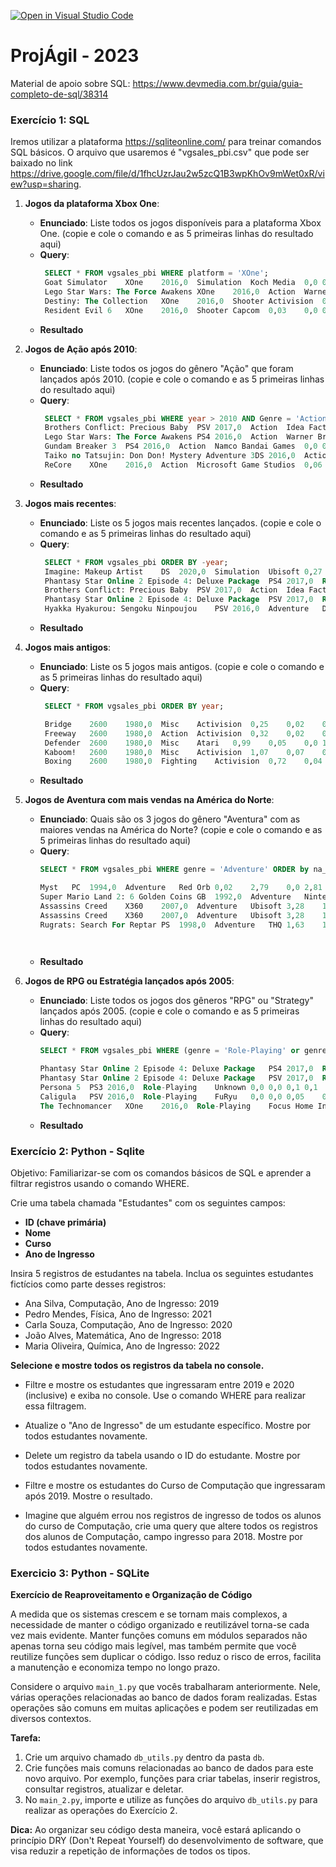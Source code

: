 [![Open in Visual Studio Code](https://classroom.github.com/assets/open-in-vscode-718a45dd9cf7e7f842a935f5ebbe5719a5e09af4491e668f4dbf3b35d5cca122.svg)](https://classroom.github.com/online_ide?assignment_repo_id=11573533&assignment_repo_type=AssignmentRepo)
# ProjÁgil - 2023

Material de apoio sobre SQL: https://www.devmedia.com.br/guia/guia-completo-de-sql/38314

### Exercício 1: SQL

Iremos utilizar a plataforma https://sqliteonline.com/ para treinar comandos SQL básicos. O arquivo que usaremos é "vgsales_pbi.csv" que pode ser baixado no link https://drive.google.com/file/d/1fhcUzrJau2w5zcQ1B3wpKhOv9mWet0xR/view?usp=sharing.

1. **Jogos da plataforma Xbox One**:
   - **Enunciado**: Liste todos os jogos disponíveis para a plataforma Xbox One. (copie e cole o comando e as 5 primeiras linhas do resultado aqui)
   - **Query**:
     ```sql
      SELECT * FROM vgsales_pbi WHERE platform = 'XOne';
      Goat Simulator	XOne	2016,0	Simulation	Koch Media	0,0	0,01	0,0	0,01
      Lego Star Wars: The Force Awakens	XOne	2016,0	Action	Warner Bros. Interactive Entertainment	0,12	0,1	0,0	0,24
      Destiny: The Collection	XOne	2016,0	Shooter	Activision	0,01	0,02	0,0	0,04
      Resident Evil 6	XOne	2016,0	Shooter	Capcom	0,03	0,0	0,0	0,04
     ```
   - **Resultado**
    


2. **Jogos de Ação após 2010**:
   - **Enunciado**: Liste todos os jogos do gênero "Ação" que foram lançados após 2010.  (copie e cole o comando e as 5 primeiras linhas do resultado aqui)
   - **Query**:
     ```sql
      SELECT * FROM vgsales_pbi WHERE year > 2010 AND Genre = 'Action';
      Brothers Conflict: Precious Baby	PSV	2017,0	Action	Idea Factory	0,0	0,0	0,01	0,01
      Lego Star Wars: The Force Awakens	PS4	2016,0	Action	Warner Bros. Interactive Entertainment	0,14	0,32	0,0	0,54
      Gundam Breaker 3	PS4	2016,0	Action	Namco Bandai Games	0,0	0,0	0,09	0,09
      Taiko no Tatsujin: Don Don! Mystery Adventure	3DS	2016,0	Action	Namco Bandai Games	0,0	0,0	0,09	0,09
      ReCore	XOne	2016,0	Action	Microsoft Game Studios	0,06	0,03	0,0	0,1
     ```
   - **Resultado**
    


3. **Jogos mais recentes**:
   - **Enunciado**: Liste os 5 jogos mais recentes lançados.  (copie e cole o comando e as 5 primeiras linhas do resultado aqui)
   - **Query**:
     ```sql
      SELECT * FROM vgsales_pbi ORDER BY -year;
      Imagine: Makeup Artist	DS	2020,0	Simulation	Ubisoft	0,27	0,0	0,0	0,29
      Phantasy Star Online 2 Episode 4: Deluxe Package	PS4	2017,0	Role-Playing	Sega	0,0	0,0	0,03	0,03
      Brothers Conflict: Precious Baby	PSV	2017,0	Action	Idea Factory	0,0	0,0	0,01	0,01
      Phantasy Star Online 2 Episode 4: Deluxe Package	PSV	2017,0	Role-Playing	Sega	0,0	0,0	0,01	0,01
      Hyakka Hyakurou: Sengoku Ninpoujou	PSV	2016,0	Adventure	D3Publisher	0,0	0,0	0,02	0,02
     ```
   - **Resultado**
    


4. **Jogos mais antigos**:
   - **Enunciado**: Liste os 5 jogos mais antigos.  (copie e cole o comando e as 5 primeiras linhas do resultado aqui)
   - **Query**:
     ```sql
      SELECT * FROM vgsales_pbi ORDER BY year;

      Bridge	2600	1980,0	Misc	Activision	0,25	0,02	0,0	0,27
      Freeway	2600	1980,0	Action	Activision	0,32	0,02	0,0	0,34
      Defender	2600	1980,0	Misc	Atari	0,99	0,05	0,0	1,05
      Kaboom!	2600	1980,0	Misc	Activision	1,07	0,07	0,0	1,15
      Boxing	2600	1980,0	Fighting	Activision	0,72	0,04	0,0	0,77

     ```
   - **Resultado**
    


5. **Jogos de Aventura com mais vendas na América do Norte**:
   - **Enunciado**: Quais são os 3 jogos do gênero "Aventura" com as maiores vendas na América do Norte?  (copie e cole o comando e as 5 primeiras linhas do resultado aqui)
   - **Query**:
     ```sql
     SELECT * FROM vgsales_pbi WHERE genre = 'Adventure' ORDER by na_sales DESC;

     Myst	PC	1994,0	Adventure	Red Orb	0,02	2,79	0,0	2,81
     Super Mario Land 2: 6 Golden Coins	GB	1992,0	Adventure	Nintendo	6,16	2,04	2,69	11,18
     Assassins Creed	X360	2007,0	Adventure	Ubisoft	3,28	1,65	0,07	5,55
     Assassins Creed	X360	2007,0	Adventure	Ubisoft	3,28	1,65	0,07	5,55
     Rugrats: Search For Reptar	PS	1998,0	Adventure	THQ	1,63	1,53	0,0	3,34

      
     ```
   - **Resultado**
    


	 
6. **Jogos de RPG ou Estratégia lançados após 2005**:
   - **Enunciado**: Liste todos os jogos dos gêneros "RPG" ou "Strategy" lançados após 2005.  (copie e cole o comando e as 5 primeiras linhas do resultado aqui)
   - **Query**:
     ```sql
     SELECT * FROM vgsales_pbi WHERE (genre = 'Role-Playing' or genre = 'Strategy') and year > 2005  ;
     
     Phantasy Star Online 2 Episode 4: Deluxe Package	PS4	2017,0	Role-Playing	Sega	0,0	0,0	0,03	0,03
     Phantasy Star Online 2 Episode 4: Deluxe Package	PSV	2017,0	Role-Playing	Sega	0,0	0,0	0,01	0,01
     Persona 5	PS3	2016,0	Role-Playing	Unknown	0,0	0,0	0,1	0,1
     Caligula	PSV	2016,0	Role-Playing	FuRyu	0,0	0,0	0,05	0,05
     The Technomancer	XOne	2016,0	Role-Playing	Focus Home Interactive	0,01	0,01	0,0	0,02
     ```
   - **Resultado**
    



### Exercício 2: Python - Sqlite

Objetivo: Familiarizar-se com os comandos básicos de SQL e aprender a filtrar registros usando o comando WHERE.

Crie uma tabela chamada "Estudantes" com os seguintes campos:

- **ID (chave primária)**
- **Nome**
- **Curso**
- **Ano de Ingresso**

Insira 5 registros de estudantes na tabela. Inclua os seguintes estudantes fictícios como parte desses registros:

- Ana Silva, Computação, Ano de Ingresso: 2019
- Pedro Mendes, Física, Ano de Ingresso: 2021
- Carla Souza, Computação, Ano de Ingresso: 2020
- João Alves, Matemática, Ano de Ingresso: 2018
- Maria Oliveira, Química, Ano de Ingresso: 2022
 
**Selecione e mostre todos os registros da tabela no console.**

- Filtre e mostre os estudantes que ingressaram entre 2019 e 2020 (inclusive) e exiba no console. Use o comando WHERE para realizar essa filtragem.

- Atualize o "Ano de Ingresso" de um estudante específico. Mostre por todos estudantes novamente.

- Delete um registro da tabela usando o ID do estudante. Mostre por todos estudantes novamente.

- Filtre e mostre os estudantes do Curso de Computação que ingressaram após 2019. Mostre o resultado.

- Imagine que alguém errou nos registros de ingresso de todos os alunos do curso de Computação, crie uma query que altere todos os registros dos alunos de Computação, campo ingresso para 2018. Mostre por todos estudantes novamente.




### Exercicio 3: Python - SQLite

**Exercício de Reaproveitamento e Organização de Código**

A medida que os sistemas crescem e se tornam mais complexos, a necessidade de manter o código organizado e reutilizável torna-se cada vez mais evidente. Manter funções comuns em módulos separados não apenas torna seu código mais legível, mas também permite que você reutilize funções sem duplicar o código. Isso reduz o risco de erros, facilita a manutenção e economiza tempo no longo prazo.

Considere o arquivo `main_1.py` que vocês trabalharam anteriormente. Nele, várias operações relacionadas ao banco de dados foram realizadas. Estas operações são comuns em muitas aplicações e podem ser reutilizadas em diversos contextos.

**Tarefa:** 

1. Crie um arquivo chamado `db_utils.py` dentro da pasta `db`.
2. Crie funções mais comuns relacionadas ao banco de dados para este novo arquivo. Por exemplo, funções para criar tabelas, inserir registros, consultar registros, atualizar e deletar.
3. No `main_2.py`, importe e utilize as funções do arquivo `db_utils.py` para realizar as operações do Exercício 2.

**Dica:** Ao organizar seu código desta maneira, você estará aplicando o princípio DRY (Don't Repeat Yourself) do desenvolvimento de software, que visa reduzir a repetição de informações de todos os tipos.